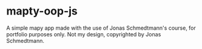 # mapty-oop-js
A simple mapy app made with the use of Jonas Schmedtmann's course, for portfolio purposes only. Not my design, copyrighted by Jonas Schmedtmann.
